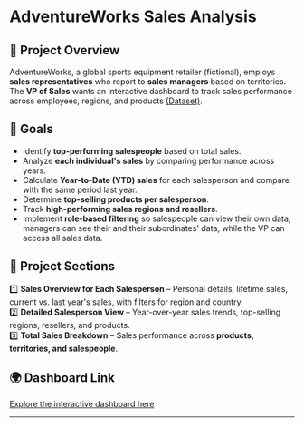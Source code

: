 # AdventureWorks Sales Analysis

## 📌 Project Overview
AdventureWorks, a global sports equipment retailer (fictional), employs **sales representatives** who report to **sales managers** based on territories. The **VP of Sales** wants an interactive dashboard to track sales performance across employees, regions, and products [(Dataset)](https://github.com/Microsoft/sql-server-samples/releases/download/adventureworks/AdventureWorks2022.bak).

## 🎯 Goals
- Identify **top-performing salespeople** based on total sales.
- Analyze **each individual's sales** by comparing performance across years.
- Calculate **Year-to-Date (YTD) sales** for each salesperson and compare with the same period last year.
- Determine **top-selling products per salesperson**.
- Track **high-performing sales regions and resellers**.
- Implement **role-based filtering** so salespeople can view their own data, managers can see their and their subordinates' data, while the VP can access all sales data.

## 📂 Project Sections
1️⃣ **Sales Overview for Each Salesperson** – Personal details, lifetime sales, current vs. last year's sales, with filters for region and country.  
2️⃣ **Detailed Salesperson View** – Year-over-year sales trends, top-selling regions, resellers, and products.  
3️⃣ **Total Sales Breakdown** – Sales performance across **products, territories, and salespeople**.

## 🌍 Dashboard Link
[Explore the interactive dashboard here](#)

---

